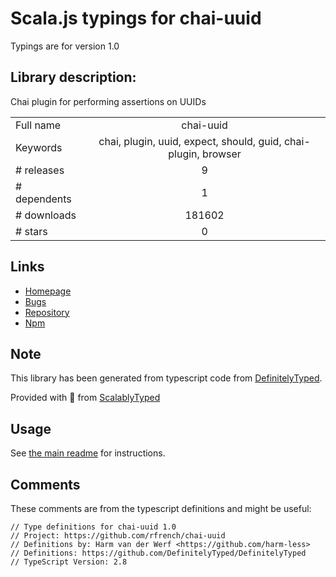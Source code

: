 
# Scala.js typings for chai-uuid

Typings are for version 1.0

## Library description:
Chai plugin for performing assertions on UUIDs

|                    |                 |
| ------------------ | :-------------: |
| Full name          | chai-uuid |
| Keywords           | chai, plugin, uuid, expect, should, guid, chai-plugin, browser |
| # releases         | 9 |
| # dependents       | 1 |
| # downloads        | 181602 |
| # stars            | 0 |

## Links
- [Homepage](https://github.com/rfrench/chai-uuid#readme)
- [Bugs](https://github.com/rfrench/chai-uuid/issues)
- [Repository](https://github.com/rfrench/chai-uuid)
- [Npm](https://www.npmjs.com/package/chai-uuid)
    


## Note
This library has been generated from typescript code from [DefinitelyTyped](https://definitelytyped.org).

Provided with :purple_heart: from [ScalablyTyped](https://github.com/oyvindberg/ScalablyTyped)

## Usage
See [the main readme](../../readme.md) for instructions.

## Comments

These comments are from the typescript definitions and might be useful:
```
// Type definitions for chai-uuid 1.0
// Project: https://github.com/rfrench/chai-uuid
// Definitions by: Harm van der Werf <https://github.com/harm-less>
// Definitions: https://github.com/DefinitelyTyped/DefinitelyTyped
// TypeScript Version: 2.8

```

